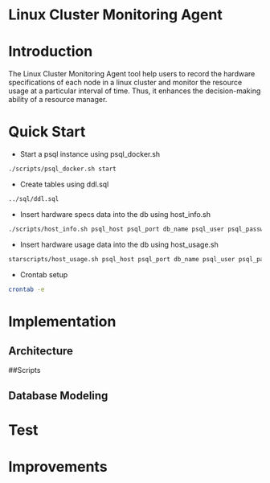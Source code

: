 # Linux Cluster Monitoring Agent
# Introduction
The Linux Cluster Monitoring Agent tool help users to record the hardware specifications of each node in a linux cluster and monitor the resource usage at a particular interval of time. Thus, it enhances the decision-making ability of a resource manager.    
# Quick Start 
- Start a psql instance using psql_docker.sh
````bash
./scripts/psql_docker.sh start
````
- Create tables using ddl.sql
````bash
../sql/ddl.sql 
````
- Insert hardware specs data into the db using host_info.sh
````bash
./scripts/host_info.sh psql_host psql_port db_name psql_user psql_password
````
- Insert hardware usage data into the db using host_usage.sh
````bash
starscripts/host_usage.sh psql_host psql_port db_name psql_user psql_passwordt
````
- Crontab setup
````bash
crontab -e
````

# Implementation
## Architecture
##Scripts
## Database Modeling 
# Test 
# Improvements


